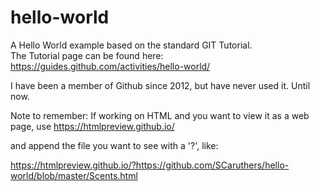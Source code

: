 # hello-world
A Hello World example based on the standard GIT Tutorial. <br>
The Tutorial page can be found here: https://guides.github.com/activities/hello-world/

I have been a member of Github since 2012, but have never used it.  Until now.

Note to remember:
  If working on HTML and you want to view it as a web page, use
  https://htmlpreview.github.io/
  
  and append the file you want to see with a '?', like:
  
  https://htmlpreview.github.io/?https://github.com/SCaruthers/hello-world/blob/master/Scents.html
  
